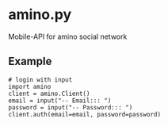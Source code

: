 # amino.py
Mobile-API for amino social network

## Example
```python3
# login with input
import amino
client = amino.Client()
email = input("-- Email::: ")
password = input("-- Password::: ")
client.auth(email=email, password=password)
```

